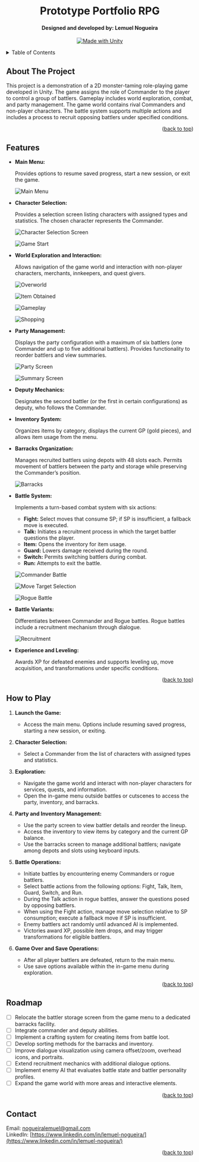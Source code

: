 <a id="readme-top"></a>

<div align="center">
<h1 align="center">Prototype Portfolio RPG</h1>
<h4>Designed and developed by: Lemuel Nogueira</h4>

[![Made with Unity](https://img.shields.io/badge/Made%20with-Unity-57b9d3.svg?style=plastic&logo=unity)](https://unity3d.com)
</div>

<details>
  <summary>Table of Contents</summary>
  <ol>
    <li><a href="#about-the-project">About the Project</a></li>
    <li><a href="#features">Features</a></li>
    <li><a href="#how-to-play">How to Play</a></li>
    <li><a href="#roadmap">Roadmap</a></li>
    <li><a href="#contact">Contact</a></li>
  </ol>
</details>

## About The Project

This project is a demonstration of a 2D monster-taming role-playing game developed in Unity. The game assigns the role of Commander to the player to control a group of battlers. Gameplay includes world exploration, combat, and party management. The game world contains rival Commanders and non-player characters. The battle system supports multiple actions and includes a process to recruit opposing battlers under specified conditions.

<p align="right">(<a href="#readme-top">back to top</a>)</p>

## Features

- **Main Menu:**  

  Provides options to resume saved progress, start a new session, or exit the game.  
  
  ![Main Menu](Media/Images/main_menu.png)

- **Character Selection:**  

  Provides a selection screen listing characters with assigned types and statistics. The chosen character represents the Commander.  

  ![Character Selection Screen](Media/Images/character_select_screen.png)  

  ![Game Start](Media/GIFs/game_start.gif)

- **World Exploration and Interaction:**  

  Allows navigation of the game world and interaction with non-player characters, merchants, innkeepers, and quest givers.  

  ![Overworld](Media/Images/gameplay_village.png)  

  ![Item Obtained](Media/Images/gameplay_item_obtained.png)  

  ![Gameplay](Media/GIFs/gameplay.gif)  

  ![Shopping](Media/GIFs/shopping.gif)

- **Party Management:**  

  Displays the party configuration with a maximum of six battlers (one Commander and up to five additional battlers). Provides functionality to reorder battlers and view summaries.  

  ![Party Screen](Media/Images/party_screen.png)  

  ![Summary Screen](Media/Images/summary_screen.png)

- **Deputy Mechanics:**  

  Designates the second battler (or the first in certain configurations) as deputy, who follows the Commander.

- **Inventory System:**  

  Organizes items by category, displays the current GP (gold pieces), and allows item usage from the menu.

- **Barracks Organization:**  

  Manages recruited battlers using depots with 48 slots each. Permits movement of battlers between the party and storage while preserving the Commander’s position.  

  ![Barracks](Media/Images/barracks.png)

- **Battle System:**  

  Implements a turn-based combat system with six actions:

  - **Fight:** Select moves that consume SP; if SP is insufficient, a fallback move is executed.
  - **Talk:** Initiates a recruitment process in which the target battler questions the player.
  - **Item:** Opens the inventory for item usage.
  - **Guard:** Lowers damage received during the round.
  - **Switch:** Permits switching battlers during combat.
  - **Run:** Attempts to exit the battle.
  
  ![Commander Battle](Media/Images/gameplay_battle_3.png)  

  ![Move Target Selection](Media/Images/gameplay_battle_target_selection.png)  

  ![Rogue Battle](Media/GIFs/battle.gif)

- **Battle Variants:**  

  Differentiates between Commander and Rogue battles. Rogue battles include a recruitment mechanism through dialogue.  

  ![Recruitment](Media/Images/gameplay_battle_recruitment.png)

- **Experience and Leveling:**  

  Awards XP for defeated enemies and supports leveling up, move acquisition, and transformations under specific conditions.

<p align="right">(<a href="#readme-top">back to top</a>)</p>

## How to Play

1. **Launch the Game:**  
   - Access the main menu. Options include resuming saved progress, starting a new session, or exiting.

2. **Character Selection:**  
   - Select a Commander from the list of characters with assigned types and statistics.

3. **Exploration:**  
   - Navigate the game world and interact with non-player characters for services, quests, and information.
   - Open the in-game menu outside battles or cutscenes to access the party, inventory, and barracks.

4. **Party and Inventory Management:**  
   - Use the party screen to view battler details and reorder the lineup.
   - Access the inventory to view items by category and the current GP balance.
   - Use the barracks screen to manage additional battlers; navigate among depots and slots using keyboard inputs.

5. **Battle Operations:**  
   - Initiate battles by encountering enemy Commanders or rogue battlers.
   - Select battle actions from the following options: Fight, Talk, Item, Guard, Switch, and Run.
   - During the Talk action in rogue battles, answer the questions posed by opposing battlers.
   - When using the Fight action, manage move selection relative to SP consumption; execute a fallback move if SP is insufficient.
   - Enemy battlers act randomly until advanced AI is implemented.
   - Victories award XP, possible item drops, and may trigger transformations for eligible battlers.

6. **Game Over and Save Operations:**  
   - After all player battlers are defeated, return to the main menu.
   - Use save options available within the in-game menu during exploration.

<p align="right">(<a href="#readme-top">back to top</a>)</p>

## Roadmap

- [ ] Relocate the battler storage screen from the game menu to a dedicated barracks facility.
- [ ] Integrate commander and deputy abilities.
- [ ] Implement a crafting system for creating items from battle loot.
- [ ] Develop sorting methods for the barracks and inventory.
- [ ] Improve dialogue visualization using camera offset/zoom, overhead icons, and portraits.
- [ ] Extend recruitment mechanics with additional dialogue options.
- [ ] Implement enemy AI that evaluates battle state and battler personality profiles.
- [ ] Expand the game world with more areas and interactive elements.

<p align="right">(<a href="#readme-top">back to top</a>)</p>

## Contact

Email: [nogueiralemuel@gmail.com](mailto:nogueiralemuel@gmail.com)  
LinkedIn: [https://www.linkedin.com/in/lemuel-nogueira/](https://www.linkedin.com/in/lemuel-nogueira/)

<p align="right">(<a href="#readme-top">back to top</a>)</p>
